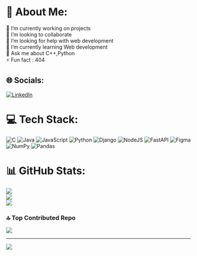 # 💫 About Me:
🔭 I’m currently working on projects<br>👯 I’m looking to collaborate <br>🤝 I’m looking for help with web development<br>🌱 I’m currently learning Web development<br>💬 Ask me about C++,Python<br>⚡ Fun fact : 404


## 🌐 Socials:
[![LinkedIn](https://img.shields.io/badge/LinkedIn-%230077B5.svg?logo=linkedin&logoColor=white)](https://linkedin.com/in/https://www.linkedin.com/in/aditya-hosur) 

# 💻 Tech Stack:
![C](https://img.shields.io/badge/c-%2300599C.svg?style=plastic&logo=c&logoColor=white) ![Java](https://img.shields.io/badge/java-%23ED8B00.svg?style=plastic&logo=openjdk&logoColor=white) ![JavaScript](https://img.shields.io/badge/javascript-%23323330.svg?style=plastic&logo=javascript&logoColor=%23F7DF1E) ![Python](https://img.shields.io/badge/python-3670A0?style=plastic&logo=python&logoColor=ffdd54) ![Django](https://img.shields.io/badge/django-%23092E20.svg?style=plastic&logo=django&logoColor=white) ![NodeJS](https://img.shields.io/badge/node.js-6DA55F?style=plastic&logo=node.js&logoColor=white) ![FastAPI](https://img.shields.io/badge/FastAPI-005571?style=plastic&logo=fastapi) ![Figma](https://img.shields.io/badge/figma-%23F24E1E.svg?style=plastic&logo=figma&logoColor=white) ![NumPy](https://img.shields.io/badge/numpy-%23013243.svg?style=plastic&logo=numpy&logoColor=white) ![Pandas](https://img.shields.io/badge/pandas-%23150458.svg?style=plastic&logo=pandas&logoColor=white)
# 📊 GitHub Stats:
![](https://github-readme-stats.vercel.app/api?username=AdityaHosur&theme=highcontrast&hide_border=false&include_all_commits=true&count_private=true)<br/>
![](https://github-readme-streak-stats.herokuapp.com/?user=AdityaHosur&theme=highcontrast&hide_border=false)<br/>
![](https://github-readme-stats.vercel.app/api/top-langs/?username=AdityaHosur&theme=highcontrast&hide_border=false&include_all_commits=true&count_private=true&layout=compact)

### 🔝 Top Contributed Repo
![](https://github-contributor-stats.vercel.app/api?username=AdityaHosur&limit=5&theme=highcontrast&combine_all_yearly_contributions=true)

---
[![](https://visitcount.itsvg.in/api?id=AdityaHosur&icon=0&color=1)](https://visitcount.itsvg.in)

<!-- Proudly created with GPRM ( https://gprm.itsvg.in ) -->
